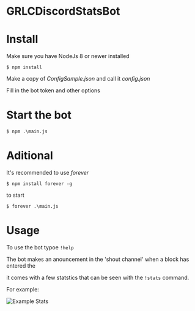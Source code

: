 # GRLCDiscordStatsBot

# Install
Make sure you have NodeJs 8 or newer installed

`$ npm install`

Make a copy of _ConfigSample.json_ and call it _config.json_

Fill in the bot token and other options


# Start the bot

`$ npm .\main.js`

# Aditional
It's recommended to use _forever_

`$ npm install forever -g`

to start

`$ forever .\main.js`

# Usage
To use the bot typoe `!help`

The bot makes an anouncement in the 'shout channel' when a block has entered the 

it comes with a few statstics that can be seen with the `!stats` command.

For example: 

![Example Stats](https://i.imgur.com/AMqqtzC.png)
